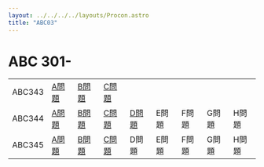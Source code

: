 ```yaml
---
layout: ../../../../layouts/Procon.astro
title: "ABC03"
---
```

# ABC 301-

||||||||||
|---|---|---|---|---|---|---|---|---|
|ABC343|[A問題](ABC03/ABC343/a)|[B問題](ABC03/ABC343/b)|[C問題](ABC03/ABC343/c)|
|ABC344|[A問題](ABC03/ABC344/a)|[B問題](ABC03/ABC344/b)|[C問題](ABC03/ABC344/c)|[D問題](ABC03/ABC344/d)|E問題|F問題|G問題|H問題|
|ABC345|[A問題](ABC03/ABC345/a)|[B問題](ABC03/ABC345/b)|[C問題](ABC03/ABC345/c)|D問題|E問題|F問題|G問題|H問題|
